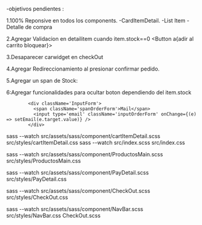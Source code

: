 
-objetivos pendientes :

1.100% Reponsive en todos los components.
    -CardItemDetail.
    -List Item
    -Detalle de compra



2.Agregar Validacion en detailitem cuando item.stock==0 <Button a{adir al carrito bloquear}>

3.Desaparecer carwidget en checkOut

4.Agregar Redireccionamiento al presionar confirmar pedido.

5.Agregar un span de Stock:

6:Agregar funcionalidades para ocultar boton dependiendo del item.stock


            <div className='InputForm'>
              <span className='spanOrderForm'>Mail</span>
              <input type='email' className='inputOrderForm' onChange={(e) => setEmail(e.target.value)} />
            </div>




sass --watch src/assets/sass/component/cartItemDetail.scss src/styles/cartItemDetail.css
sass --watch src/index.scss src/index.css

sass --watch src/assets/sass/component/ProductosMain.scss src/styles/ProductosMain.css

sass --watch src/assets/sass/component/PayDetail.scss src/styles/PayDetail.css

sass --watch src/assets/sass/component/CheckOut.scss src/styles/CheckOut.css

sass --watch src/assets/sass/component/NavBar.scss src/styles/NavBar.css
CheckOut.scss